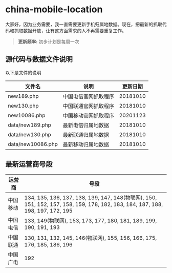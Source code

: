 # china-mobile-location

大家好，因为业务需要，我一直需要更新手机归属地数据。现在，把最新的抓取代码和抓取数据开放，让有这方面需求的人不再需要重复工作。
> **更新频率:** 初步计划是每周一次

## 源代码与数据文件说明

以下是文件的说明

|  文件名              |说明                   |更新日期    |
| ------------- | ------------- | ------------- |
|new189.php		        |中国电信官网抓取程序     |20181010   |
|new130.php           |中国联通官网抓取程序     |20181010   |
|new10086.php         |中国移动官网抓取程序     |20201123   |
|data/new189.php      |最新电信归属地数据       |20181010   |
|data/new130.php      |最新联通归属地数据       |20181010   |
|data/new10086.php    |最新移动归属地数据       |20181010   |

## 最新运营商号段

|  运营商              |号段                   |
| ------------- | ------------- |
|中国移动		        |134, 135, 136, 137, 138, 139, 147, 148(物联网), 150, 151, 152, 157, 158, 159, 178, 182, 183, 184, 187, 188, 198, 197, 172, 195 |
|中国电信          |133, 149(物联网), 153, 173, 177, 180, 181, 189, 199, 190, 191, 193  |
|中国联通         |130, 131, 132, 145, 146(物联网), 155, 156, 166, 175, 176, 185, 186, 196   |
|中国广电         |192   |
